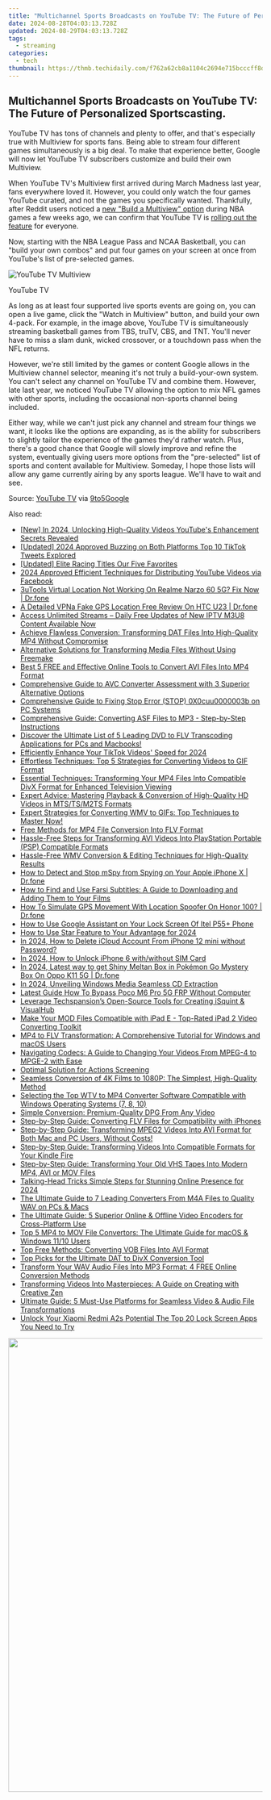 ```yaml
---
title: "Multichannel Sports Broadcasts on YouTube TV: The Future of Personalized Sportscasting."
date: 2024-08-28T04:03:13.728Z
updated: 2024-08-29T04:03:13.728Z
tags:
  - streaming
categories:
  - tech
thumbnail: https://thmb.techidaily.com/f762a62cb8a1104c2694e715bcccff8df3eff7e91b571c6dca277d98979ab8b4.jpg
---
```


## Multichannel Sports Broadcasts on YouTube TV: The Future of Personalized Sportscasting.

YouTube TV has tons of channels and plenty to offer, and that's especially true with Multiview for sports fans. Being able to stream four different games simultaneously is a big deal. To make that experience better, Google will now let YouTube TV subscribers customize and build their own Multiview.

 When YouTube TV's Multiview first arrived during March Madness last year, fans everywhere loved it. However, you could only watch the four games YouTube curated, and not the games you specifically wanted. Thankfully, after Reddit users noticed a [new "Build a Multiview" option](https://www.reddit.com/r/youtubetv/comments/1aedg6b/build%5Fa%5Fmultiview%5Fis%5Fthis%5Fa%5Fthing%5Fnow/) during NBA games a few weeks ago, we can confirm that YouTube TV is [rolling out the feature](https://twitter.com/YouTubeTV/status/1757916159729627517) for everyone.

 Now, starting with the NBA League Pass and NCAA Basketball, you can "build your own combos" and put four games on your screen at once from YouTube's list of pre-selected games.

![YouTube TV Multiview](https://static1.howtogeekimages.com/wordpress/wp-content/uploads/2024/02/youtube-tv-multiview.jpg) 

YouTube TV

 As long as at least four supported live sports events are going on, you can open a live game, click the "Watch in Multiview" button, and build your own 4-pack. For example, in the image above, YouTube TV is simultaneously streaming basketball games from TBS, truTV, CBS, and TNT. You'll never have to miss a slam dunk, wicked crossover, or a touchdown pass when the NFL returns.

 However, we're still limited by the games or content Google allows in the Multiview channel selector, meaning it's not truly a build-your-own system. You can't select any channel on YouTube TV and combine them. However, late last year, we noticed YouTube TV allowing the option to mix NFL games with other sports, including the occasional non-sports channel being included.

 Either way, while we can't just pick any channel and stream four things we want, it looks like the options are expanding, as is the ability for subscribers to slightly tailor the experience of the games they'd rather watch. Plus, there's a good chance that Google will slowly improve and refine the system, eventually giving users more options from the "pre-selected" list of sports and content available for Multiview. Someday, I hope those lists will allow any game currently airing by any sports league. We'll have to wait and see.

 Source: [YouTube TV](https://twitter.com/YouTubeTV/status/1757916159729627517) via [9to5Google](https://9to5google.com/2024/02/14/youtube-tv-build-a-multiview/)

<ins class="adsbygoogle"
     style="display:block"
     data-ad-format="autorelaxed"
     data-ad-client="ca-pub-7571918770474297"
     data-ad-slot="1223367746"></ins>



<ins class="adsbygoogle"
     style="display:block"
     data-ad-client="ca-pub-7571918770474297"
     data-ad-slot="8358498916"
     data-ad-format="auto"
     data-full-width-responsive="true"></ins>

<span class="atpl-alsoreadstyle">Also read:</span>
<div><ul>
<li><a href="https://youtube-web.techidaily.com/n-2024-unlocking-high-quality-videos-youtubes-enhancement-secrets-revealed/"><u>[New] In 2024, Unlocking High-Quality Videos  YouTube's Enhancement Secrets Revealed</u></a></li>
<li><a href="https://twitter-videos.techidaily.com/updated-2024-approved-buzzing-on-both-platforms-top-10-tiktok-tweets-explored/"><u>[Updated] 2024 Approved  Buzzing on Both Platforms  Top 10 TikTok Tweets Explored</u></a></li>
<li><a href="https://video-capture.techidaily.com/updated-elite-racing-titles-our-five-favorites/"><u>[Updated] Elite Racing Titles  Our Five Favorites</u></a></li>
<li><a href="https://facebook-videos.techidaily.com/2024-approved-efficient-techniques-for-distributing-youtube-videos-via-facebook/"><u>2024 Approved  Efficient Techniques for Distributing YouTube Videos via Facebook</u></a></li>
<li><a href="https://location-fake.techidaily.com/3utools-virtual-location-not-working-on-realme-narzo-60-5g-fix-now-drfone-by-drfone-virtual-android/"><u>3uTools Virtual Location Not Working On Realme Narzo 60 5G? Fix Now | Dr.fone</u></a></li>
<li><a href="https://location-fake.techidaily.com/a-detailed-vpna-fake-gps-location-free-review-on-htc-u23-drfone-by-drfone-virtual-android/"><u>A Detailed VPNa Fake GPS Location Free Review On HTC U23 | Dr.fone</u></a></li>
<li><a href="https://media-tips.techidaily.com/access-unlimited-streams-daily-free-updates-of-new-iptv-m3u8-content-available-now/"><u>Access Unlimited Streams – Daily Free Updates of New IPTV M3U8 Content Available Now</u></a></li>
<li><a href="https://media-tips.techidaily.com/achieve-flawless-conversion-transforming-dat-files-into-high-quality-mp4-without-compromise/"><u>Achieve Flawless Conversion: Transforming DAT Files Into High-Quality MP4 Without Compromise</u></a></li>
<li><a href="https://media-tips.techidaily.com/alternative-solutions-for-transforming-media-files-without-using-freemake/"><u>Alternative Solutions for Transforming Media Files Without Using Freemake</u></a></li>
<li><a href="https://media-tips.techidaily.com/best-5-free-and-effective-online-tools-to-convert-avi-files-into-mp4-format/"><u>Best 5 FREE and Effective Online Tools to Convert AVI Files Into MP4 Format</u></a></li>
<li><a href="https://media-tips.techidaily.com/comprehensive-guide-to-avc-converter-assessment-with-3-superior-alternative-options/"><u>Comprehensive Guide to AVC Converter Assessment with 3 Superior Alternative Options</u></a></li>
<li><a href="https://blue-screen-error.techidaily.com/comprehensive-guide-to-fixing-stop-error-stop-0x0cuu0000003b-on-pc-systems/"><u>Comprehensive Guide to Fixing Stop Error (STOP) 0X0cuu0000003b on PC Systems</u></a></li>
<li><a href="https://media-tips.techidaily.com/comprehensive-guide-converting-asf-files-to-mp3-step-by-step-instructions/"><u>Comprehensive Guide: Converting ASF Files to MP3 - Step-by-Step Instructions</u></a></li>
<li><a href="https://media-tips.techidaily.com/1723620230229-discover-the-ultimate-list-of-5-leading-dvd-to-flv-transcoding-applications-for-pcs-and-macbooks/"><u>Discover the Ultimate List of 5 Leading DVD to FLV Transcoding Applications for PCs and Macbooks!</u></a></li>
<li><a href="https://tiktok-video-recordings.techidaily.com/efficiently-enhance-your-tiktok-videos-speed-for-2024/"><u>Efficiently Enhance Your TikTok Videos' Speed for 2024</u></a></li>
<li><a href="https://media-tips.techidaily.com/effortless-techniques-top-5-strategies-for-converting-videos-to-gif-format/"><u>Effortless Techniques: Top 5 Strategies for Converting Videos to GIF Format</u></a></li>
<li><a href="https://media-tips.techidaily.com/essential-techniques-transforming-your-mp4-files-into-compatible-divx-format-for-enhanced-television-viewing/"><u>Essential Techniques: Transforming Your MP4 Files Into Compatible DivX Format for Enhanced Television Viewing</u></a></li>
<li><a href="https://media-tips.techidaily.com/expert-advice-mastering-playback-and-conversion-of-high-quality-hd-videos-in-mtstsm2ts-formats/"><u>Expert Advice: Mastering Playback & Conversion of High-Quality HD Videos in MTS/TS/M2TS Formats</u></a></li>
<li><a href="https://media-tips.techidaily.com/1723620235009-expert-strategies-for-converting-wmv-to-gifs-top-techniques-to-master-now/"><u>Expert Strategies for Converting WMV to GIFs: Top Techniques to Master Now!</u></a></li>
<li><a href="https://media-tips.techidaily.com/free-methods-for-mp4-file-conversion-into-flv-format/"><u>Free Methods for MP4 File Conversion Into FLV Format</u></a></li>
<li><a href="https://media-tips.techidaily.com/hassle-free-steps-for-transforming-avi-videos-into-playstation-portable-psp-compatible-formats/"><u>Hassle-Free Steps for Transforming AVI Videos Into PlayStation Portable (PSP) Compatible Formats</u></a></li>
<li><a href="https://media-tips.techidaily.com/hassle-free-wmv-conversion-and-editing-techniques-for-high-quality-results/"><u>Hassle-Free WMV Conversion & Editing Techniques for High-Quality Results</u></a></li>
<li><a href="https://location-social.techidaily.com/how-to-detect-and-stop-mspy-from-spying-on-your-apple-iphone-x-drfone-by-drfone-virtual-ios/"><u>How to Detect and Stop mSpy from Spying on Your Apple iPhone X | Dr.fone</u></a></li>
<li><a href="https://media-tips.techidaily.com/how-to-find-and-use-farsi-subtitles-a-guide-to-downloading-and-adding-them-to-your-films/"><u>How to Find and Use Farsi Subtitles: A Guide to Downloading and Adding Them to Your Films</u></a></li>
<li><a href="https://fake-location.techidaily.com/how-to-simulate-gps-movement-with-location-spoofer-on-honor-100-drfone-by-drfone-virtual-android/"><u>How To Simulate GPS Movement With Location Spoofer On Honor 100? | Dr.fone</u></a></li>
<li><a href="https://unlock-android.techidaily.com/how-to-use-google-assistant-on-your-lock-screen-of-itel-p55plus-phone-by-drfone-android/"><u>How to Use Google Assistant on Your Lock Screen Of Itel P55+ Phone</u></a></li>
<li><a href="https://vp-tips.techidaily.com/how-to-use-star-feature-to-your-advantage-for-2024/"><u>How to Use Star Feature to Your Advantage for 2024</u></a></li>
<li><a href="https://apple-account.techidaily.com/in-2024-how-to-delete-icloud-account-from-iphone-12-mini-without-password-by-drfone-ios/"><u>In 2024, How to Delete iCloud Account From iPhone 12 mini without Password?</u></a></li>
<li><a href="https://sim-unlock.techidaily.com/in-2024-how-to-unlock-iphone-6-withwithout-sim-card-by-drfone-ios/"><u>In 2024, How to Unlock iPhone 6 with/without SIM Card</u></a></li>
<li><a href="https://android-pokemon-go.techidaily.com/in-2024-latest-way-to-get-shiny-meltan-box-in-pokemon-go-mystery-box-on-oppo-k11-5g-drfone-by-drfone-virtual-android/"><u>In 2024, Latest way to get Shiny Meltan Box in Pokémon Go Mystery Box On Oppo K11 5G | Dr.fone</u></a></li>
<li><a href="https://some-approaches.techidaily.com/in-2024-unveiling-windows-media-seamless-cd-extraction/"><u>In 2024, Unveiling Windows Media  Seamless CD Extraction</u></a></li>
<li><a href="https://android-frp.techidaily.com/latest-guide-how-to-bypass-poco-m6-pro-5g-frp-without-computer-by-drfone-android/"><u>Latest Guide How To Bypass Poco M6 Pro 5G FRP Without Computer</u></a></li>
<li><a href="https://media-tips.techidaily.com/leverage-techspansions-open-source-tools-for-creating-isquint-and-visualhub/"><u>Leverage Techspansion’s Open-Source Tools for Creating iSquint & VisualHub</u></a></li>
<li><a href="https://media-tips.techidaily.com/make-your-mod-files-compatible-with-ipad-e-top-rated-ipad-2-video-converting-toolkit/"><u>Make Your MOD Files Compatible with iPad E - Top-Rated iPad 2 Video Converting Toolkit</u></a></li>
<li><a href="https://media-tips.techidaily.com/mp4-to-flv-transformation-a-comprehensive-tutorial-for-windows-and-macos-users/"><u>MP4 to FLV Transformation: A Comprehensive Tutorial for Windows and macOS Users</u></a></li>
<li><a href="https://media-tips.techidaily.com/navigating-codecs-a-guide-to-changing-your-videos-from-mpeg-4-to-mpge-2-with-ease/"><u>Navigating Codecs: A Guide to Changing Your Videos From MPEG-4 to MPGE-2 with Ease</u></a></li>
<li><a href="https://on-screen-recording.techidaily.com/optimal-solution-for-actions-screening/"><u>Optimal Solution for Actions Screening</u></a></li>
<li><a href="https://media-tips.techidaily.com/seamless-conversion-of-4k-films-to-1080p-the-simplest-high-quality-method/"><u>Seamless Conversion of 4K Films to 1080P: The Simplest, High-Quality Method</u></a></li>
<li><a href="https://media-tips.techidaily.com/selecting-the-top-wtv-to-mp4-converter-software-compatible-with-windows-operating-systems-7-8-10/"><u>Selecting the Top WTV to MP4 Converter Software Compatible with Windows Operating Systems (7, 8, 10)</u></a></li>
<li><a href="https://media-tips.techidaily.com/simple-conversion-premium-quality-dpg-from-any-video/"><u>Simple Conversion: Premium-Quality DPG From Any Video</u></a></li>
<li><a href="https://media-tips.techidaily.com/step-by-step-guide-converting-flv-files-for-compatibility-with-iphones/"><u>Step-by-Step Guide: Converting FLV Files for Compatibility with iPhones</u></a></li>
<li><a href="https://media-tips.techidaily.com/1723620234765-step-by-step-guide-transforming-mpeg2-videos-into-avi-format-for-both-mac-and-pc-users-without-costs/"><u>Step-by-Step Guide: Transforming MPEG2 Videos Into AVI Format for Both Mac and PC Users, Without Costs!</u></a></li>
<li><a href="https://media-tips.techidaily.com/step-by-step-guide-transforming-videos-into-compatible-formats-for-your-kindle-fire/"><u>Step-by-Step Guide: Transforming Videos Into Compatible Formats for Your Kindle Fire</u></a></li>
<li><a href="https://media-tips.techidaily.com/step-by-step-guide-transforming-your-old-vhs-tapes-into-modern-mp4-avi-or-mov-files/"><u>Step-by-Step Guide: Transforming Your Old VHS Tapes Into Modern MP4, AVI or MOV Files</u></a></li>
<li><a href="https://facebook-video-footage.techidaily.com/talking-head-tricks-simple-steps-for-stunning-online-presence-for-2024/"><u>Talking-Head Tricks  Simple Steps for Stunning Online Presence for 2024</u></a></li>
<li><a href="https://media-tips.techidaily.com/the-ultimate-guide-to-7-leading-converters-from-m4a-files-to-quality-wav-on-pcs-and-macs/"><u>The Ultimate Guide to 7 Leading Converters From M4A Files to Quality WAV on PCs & Macs</u></a></li>
<li><a href="https://media-tips.techidaily.com/the-ultimate-guide-5-superior-online-and-offline-video-encoders-for-cross-platform-use/"><u>The Ultimate Guide: 5 Superior Online & Offline Video Encoders for Cross-Platform Use</u></a></li>
<li><a href="https://media-tips.techidaily.com/top-5-mp4-to-mov-file-convertors-the-ultimate-guide-for-macos-and-windows-1110-users/"><u>Top 5 MP4 to MOV File Convertors: The Ultimate Guide for macOS & Windows 11/10 Users</u></a></li>
<li><a href="https://media-tips.techidaily.com/top-free-methods-converting-vob-files-into-avi-format/"><u>Top Free Methods: Converting VOB Files Into AVI Format</u></a></li>
<li><a href="https://media-tips.techidaily.com/top-picks-for-the-ultimate-dat-to-divx-conversion-tool/"><u>Top Picks for the Ultimate DAT to DivX Conversion Tool</u></a></li>
<li><a href="https://media-tips.techidaily.com/transform-your-wav-audio-files-into-mp3-format-4-free-online-conversion-methods/"><u>Transform Your WAV Audio Files Into MP3 Format: 4 FREE Online Conversion Methods</u></a></li>
<li><a href="https://media-tips.techidaily.com/transforming-videos-into-masterpieces-a-guide-on-creating-with-creative-zen/"><u>Transforming Videos Into Masterpieces: A Guide on Creating with Creative Zen</u></a></li>
<li><a href="https://media-tips.techidaily.com/ultimate-guide-5-must-use-platforms-for-seamless-video-and-audio-file-transformations/"><u>Ultimate Guide: 5 Must-Use Platforms for Seamless Video & Audio File Transformations</u></a></li>
<li><a href="https://unlock-android.techidaily.com/unlock-your-xiaomi-redmi-a2s-potential-the-top-20-lock-screen-apps-you-need-to-try-by-drfone-android/"><u>Unlock Your Xiaomi Redmi A2s Potential The Top 20 Lock Screen Apps You Need to Try</u></a></li>
</ul></div>

<!-- affiliate ads begin -->
<a href="https://ursime.pxf.io/c/5597632/2048963/16384" target="_top" id="2048963"><img src="//a.impactradius-go.com/display-ad/16384-2048963" border="0" alt="" width="1200" height="900"/></a><img height="0" width="0" src="https://imp.pxf.io/i/5597632/2048963/16384" style="position:absolute;visibility:hidden;" border="0" />
<!-- affiliate ads end -->